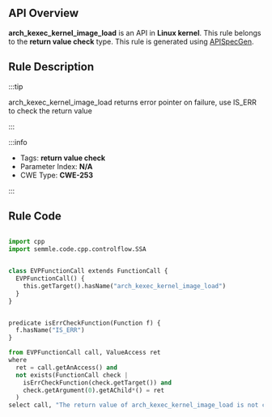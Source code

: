 ---
---


## API Overview
**arch_kexec_kernel_image_load** is an API in **Linux kernel**. This rule belongs to the **return value check** type. This rule is generated using [APISpecGen](../../tools/APISpecGen).
## Rule Description

:::tip

arch_kexec_kernel_image_load returns error pointer on failure, use IS_ERR to check the return value

:::

:::info

- Tags: **return value check**
- Parameter Index: **N/A**
- CWE Type: **CWE-253**

:::

## Rule Code
```python

import cpp
import semmle.code.cpp.controlflow.SSA


class EVPFunctionCall extends FunctionCall {
  EVPFunctionCall() {
    this.getTarget().hasName("arch_kexec_kernel_image_load")
  }
}


predicate isErrCheckFunction(Function f) {
  f.hasName("IS_ERR") 
}

from EVPFunctionCall call, ValueAccess ret
where
  ret = call.getAnAccess() and
  not exists(FunctionCall check |
    isErrCheckFunction(check.getTarget()) and
    check.getArgument(0).getAChild*() = ret
  )
select call, "The return value of arch_kexec_kernel_image_load is not checked with IS_ERR."
    
```